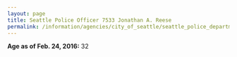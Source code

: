 ```yaml
---
layout: page
title: Seattle Police Officer 7533 Jonathan A. Reese
permalink: /information/agencies/city_of_seattle/seattle_police_department/copbook/7533/
---
```


**Age as of Feb. 24, 2016:** 32
